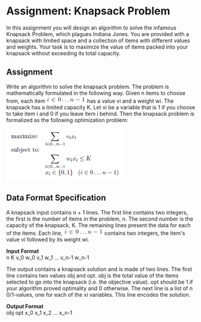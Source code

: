 Assignment: Knapsack Problem
=====================

In this assignment you will design an algorithm to solve the infamous Knapsack Problem, which
plagues Indiana Jones. You are provided with a knapsack with limited space and a collection of
items with different values and weights. Your task is to maximize the value of items packed into
your knapsack without exceeding its total capacity.


Assignment
----------------
Write an algorithm to solve the knapsack problem. The problem is mathematically formulated in
the following way. Given n items to choose from, each item ![](knapsack_0.png) has a value vi and a
weight wi. The knapsack has a limited capacity K. Let xi be a variable that is 1 if you choose
to take item i and 0 if you leave item i behind. Then the knapsack problem is formalized as the
following optimization problem:

![](knapsack_1.png)

Data Format Specification
-------------------------
A knapsack input contains n + 1 lines. The first line contains two integers, the first is the number
of items in the problem, n. The second number is the capacity of the knapsack, K. The remaining
lines present the data for each of the items. Each line, ![](knapsack_0.png) contains two integers, the
item's value vi followed by its weight wi.

<b>Input Format</b><br>
    n K
    v_0 w_0
    v_1 w_1
    ...
    v_n-1 w_n-1

The output contains a knapsack solution and is made of two lines. The first line contains two values
obj and opt. obj is the total value of the items selected to go into the knapsack (i.e. the objective
value). opt should be 1 if your algorithm proved optimality and 0 otherwise. The next line is a list
of n 0/1-values, one for each of the xi variables. This line encodes the solution.

<b>Output Format</b><br>
    obj opt
    x_0 x_1 x_2 ... x_n-1

